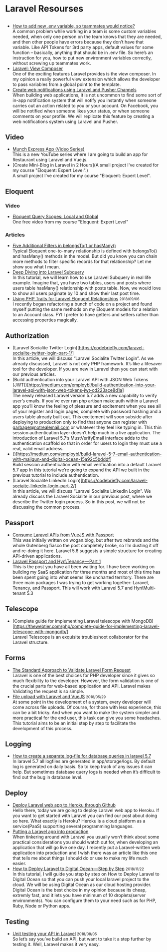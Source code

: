 # Laravel Resourses

## 

* [How to add new .env variable, so teammates would notice?](https://laraveldaily.com/how-to-add-new-env-variable-so-teammates-would-notice/)<br>
A common problem while working in a team is some custom variables needed, when only one person on the team knows that they are needed, and then other people have errors because they don’t have that variable. Like API Tokens for 3rd party apps, default values for some function – basically, anything that should be in .env file. So here’s an instruction for you, how to put new environment variables correctly, without screwing up teammates work.
* [Laravel: View Composer](https://medium.com/@marcel_domke/laravel-view-composer-dba46a17456e)<br>
One of the exciting features Laravel provides is the view composer. In my opinion a really powerful view extension which allows the developer to pass variables from a global point to the template.
* [Create web notifications using Laravel and Pusher Channels](https://hackernoon.com/create-web-notifications-using-laravel-and-pusher-channels-a9516427d842)<br>
When building web applications, it is not uncommon to find some sort of in-app notification system that will notify you instantly when someone carries out an action related to you or your account. On Facebook, you will be notified when someone likes your status, or when someone comments on your profile. We will replicate this feature by creating a web notifications system using Laravel and Pusher.

## Video

* [Munch Express App (Video Series)](https://www.youtube.com/playlist?list=PLkZU2rKh1mT-jYl4xKhupzMCO2wiucddR)<br>
This is a new YouTube series where I am going to build an app for Restaurant using Laravel and Vue.js.
* [Create Mini-Blog in Laravel in 2 Hours](A small project I've created for my course "Eloquent: Expert Level".)<br>
A small project I've created for my course "Eloquent: Expert Level".

## Eloquent

### Video

* [Eloquent Query Scopes: Local and Global](https://www.youtube.com/watch?v=F8Q2ZTbT4MA)<br>
One free video from my course "Eloquent: Expert Level"

### Articles

* [Five Additional Filters in belongsTo() or hasMany()](https://laraveldaily.com/did-you-know-five-additional-filters-in-belongsto-or-hasmany/)<br>
Typical Eloquent one-to-many relationship is defined with belongsTo() and hasMany() methods in the model. But did you know you can chain more methods to filter specific records for that relationship? Let me show you what I mean.
* [Deep Diving into Laravel Subquery](http://tisuchi.com/posts/deep-diving-into-laravel-subquery-14)<br>
In this tutorial, we will learn how to use Laravel Subquery in real life example. Imagine that, you have two tables, users and posts where users table hasMany() relationship with posts table. Now, we would love to show all users paginate by 10 and show their last post time.
* [Using PHP Traits for Laravel Eloquent Relationships](https://medium.com/@tomgrohl/using-php-traits-for-laravel-eloquent-relationships-7357901a01a4) <small>2018/09/06</small><br>
I recently began refactoring a bunch of code on a project and found myself putting the same methods on my Eloquent models for a relation to an Account class. FYI I prefer to have getters and setters rather than accessing properties magically.

## Authorization

* (Laravel Socialite Twitter Login)[https://codebriefly.com/laravel-socialite-twitter-login-part-1/]<br>
In this article, we will discuss “Laravel Socialite Twitter Login”. As we already discussed, Laravel is not only PHP framework. It’s like a lifesaver tool for the developer. If you are new in Laravel then you can start with our previous articles.
* (Build authentication into your Laravel API with JSON Web Tokens (JWT))[https://medium.com/employbl/build-authentication-into-your-laravel-api-with-json-web-tokens-jwt-cd223ace8d1a]<br>
The newly released Laravel version 5.7 adds a new capability to verify user’s emails. If you’ve ever ran php artisan make:auth within a Laravel app you’ll know the feeling of pleasure and excitement when you see all of your register and login pages, complete with password hashing and a users table already built out. This excitement will soon subside after deploying to production only to find that anyone can register with garbage@notrealemail.com or whatever they feel like typing in. This thin session authentication layer doesn’t help much in a live application. The introduction of Laravel 5.7’s MustVerifyEmail interface adds to the authentication scaffold so that in order for users to login they must use a real, valid email address.
* ()[https://medium.com/employbl/build-laravel-5-7-email-authentication-with-mailgun-and-digital-ocean-15a92c5bdddf]<br>
Build session authentication with email verification into a default Laravel 5.7 app
In this tutorial we’re going to expand the API we built in the previous tutorial to include authentication.
* (Laravel Socialite LinkedIn Login)[https://codebriefly.com/laravel-sociaite-linkedin-login-part-2/]<br>
In this article, we will discuss “Laravel Socialite LinkedIn Login”. We already discuss the Laravel Socialite in our previous post, where we describe the Twitter login process. So in this post, we will not be discussing the common process.

## Passport

* [Consume Laravel APIs from VueJS with Passport](https://medium.com/@woganmay/consume-laravel-apis-from-vuejs-with-passport-47c9b512b5d3)<br>
This was initially written on wogan.blog, but after two rebrands and the whole Gutenberg fiasco the post completely broke, so I’m dusting it off and re-doing it here. Laravel 5.6 suggests a simple structure for creating API-driven applications.
* [Laravel Passport and Hyn\Tenancy — Part 1](https://medium.com/@sadnub/hyn-tenancy-5-2-and-laravel-passport-a0d11c5a08eb)<br>
This is the post you have all been waiting for. I have been working on building my SaaS application for three months and most of this time has been spent going into what seems like uncharted territory. There are three main packages I was trying to get working together: Laravel, Tenancy, and Passport. This will work with Laravel 5.7 and Hyn\Multi-tenant 5.3

## Telescope

* (Complete guide for implementing Laravel telescope with MongoDB)[https://thewebtier.com/php/complete-guide-for-implementing-laravel-telescope-with-mongodb/]<br>
Laravel Telescope is an exquisite troubleshoot collaborator for the Laravel structure.


## Forms

* [The Standard Approach to Validate Laravel Form Request](http://tisuchi.com/posts/the-standard-approach-to-validate-laravel-form-request-13)<br>
Laravel is one of the best choices for PHP developer since it gives so much flexibility to the developer. However, the form validation is one of the crucial parts for web-based application and API. Laravel makes Validating the request is so simple.
* [File upload with Laravel and VueJS](https://blog.usejournal.com/file-upload-with-laravel-and-vuejs-a70ae85e34a1) <small>2018/05/29</small><br>
At some point in the development of a system, every developer will come across file uploads. Of course, for those with less experience, this can be a bit tricky. And when you want to make the system simpler and more practical for the end user, this task can give you some headaches. This tutorial aims to be an initial step by step to facilitate the development of this process.


## Logging

* [How to create a separate log-file for database queries in laravel 5.7](https://www.5balloons.info/how-to-create-a-separate-log-file-for-database-queries-in-laravel-5-7/)<br>
In laravel 5.7 all logfiles are generated in app/storage/logs. By default log is generated on daily basis. So to keep track of any issues it can help. But sometimes database query logs is needed when it’s difficult to find out the bug in database level.

## Deploy

* [Deploy Laravel web app to Heroku through Github](https://ktmbytes.com/deploy-laravel-web-app-to-heroku-through-github/)<br>
Hello there, today we are going to deploy Laravel web app to Heroku. If you want to get started with Laravel you can find our post about doing so here. What exactly is Heroku? Heroku is a cloud platform as a service(PaaS) supporting several programming languages.
* [Putting a Laravel app into production](https://medium.com/@tobiashn/putting-a-laravel-app-into-production-d847ac2a04ed)<br>
When tinkering around with Laravel you usually won’t think about some practical considerations you should watch out for, when developing an application that will go live one day. I recently put a Laravel-written web application into production and I wish there was an article like this one that tells me about things I should do or use to make my life much easier.
* [How to Deploy Laravel to Digital Ocean — Step by Step](https://medium.com/@kaloraat/how-to-deploy-laravel-to-digital-ocean-step-by-step-6a40b8d9ea6f) <small>2018/11/22</small><br>
In this tutorial, I will guide you step by step on How to Deploy Laravel to Digital Ocean so that you can push your local laravel project to the cloud. We will be using Digital Ocean as our cloud hosting provider. Digital Ocean is the best choice in my opinion because its cheap, extremly fast, and it lets you have minimum of 10 droplets(server environments). You can configure them to your need such as for PHP, Ruby, Node or Python apps.

## Testing

* [Unit testing your API in Laravel](https://medium.com/@mscherrenberg/unit-testing-your-api-in-laravel-5-6-7172bcdc593d) <small>2018/08/05</small><br>
So let’s say you’ve build an API, but want to take it a step further by testing it. Well, Laravel makes it very easy.

